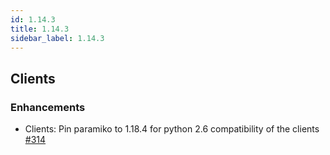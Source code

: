 ```yaml
---
id: 1.14.3
title: 1.14.3
sidebar_label: 1.14.3
---
```


## Clients

### Enhancements

-   Clients: Pin paramiko to 1.18.4 for python 2.6 compatibility of the
    clients [\#314](https://github.com/rucio/rucio/issues/314)
